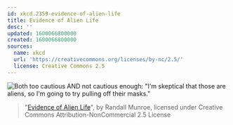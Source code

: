 ```yaml
---
id: xkcd.2359-evidence-of-alien-life
title: Evidence of Alien Life
desc: ''
updated: 1600066800000
created: 1600066800000
sources:
  name: xkcd
  url: 'https://creativecommons.org/licenses/by-nc/2.5/'
  license: Creative Commons 2.5
---
```

![Both too cautious AND not cautious enough: "I'm skeptical that those are aliens, so I'm going to try pulling off their masks."](https://imgs.xkcd.com/comics/evidence_of_alien_life.png)
> "[Evidence of Alien Life](https://xkcd.com/2359/)", by Randall Munroe, licensed under Creative Commons Attribution-NonCommercial 2.5 License
